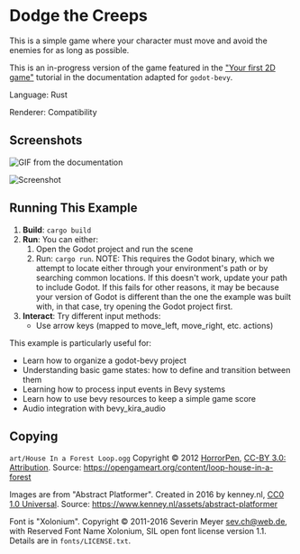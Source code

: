 # Dodge the Creeps

This is a simple game where your character must move
and avoid the enemies for as long as possible.

This is an in-progress version of the game featured in the
["Your first 2D game"](https://docs.godotengine.org/en/latest/getting_started/first_2d_game/index.html)
tutorial in the documentation adapted for `godot-bevy`.

Language: Rust

Renderer: Compatibility

## Screenshots

![GIF from the documentation](https://docs.godotengine.org/en/latest/_images/dodge_preview.gif)

![Screenshot](screenshots/dodge.png)

## Running This Example

1. **Build**: `cargo build`
2. **Run**: You can either:
    1. Open the Godot project and run the scene
    1. Run: `cargo run`. NOTE: This requires the Godot binary, which we attempt
       to locate either through your environment's path or by searching common
       locations. If this doesn't work, update your path to include Godot. If
       this fails for other reasons, it may be because your version of Godot
       is different than the one the example was built with, in that case,
       try opening the Godot project first.
3. **Interact**: Try different input methods:
   - Use arrow keys (mapped to move_left, move_right, etc. actions)

This example is particularly useful for:
- Learn how to organize a godot-bevy project
- Understanding basic game states: how to define and transition between them
- Learning how to process input events in Bevy systems
- Learn how to use bevy resources to keep a simple game score
- Audio integration with bevy_kira_audio

## Copying

`art/House In a Forest Loop.ogg` Copyright &copy; 2012 [HorrorPen](https://opengameart.org/users/horrorpen), [CC-BY 3.0: Attribution](http://creativecommons.org/licenses/by/3.0/). Source: https://opengameart.org/content/loop-house-in-a-forest

Images are from "Abstract Platformer". Created in 2016 by kenney.nl, [CC0 1.0 Universal](http://creativecommons.org/publicdomain/zero/1.0/). Source: https://www.kenney.nl/assets/abstract-platformer

Font is "Xolonium". Copyright &copy; 2011-2016 Severin Meyer <sev.ch@web.de>, with Reserved Font Name Xolonium, SIL open font license version 1.1. Details are in `fonts/LICENSE.txt`.
